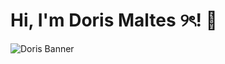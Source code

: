 # Hi, I'm Doris Maltes ୨ৎ! 👋

![Doris Banner](https://drive.google.com/uc?export=view&id=1nD6PJhlnfHn4EnBv4ajwSlkv18tIiSPK)





